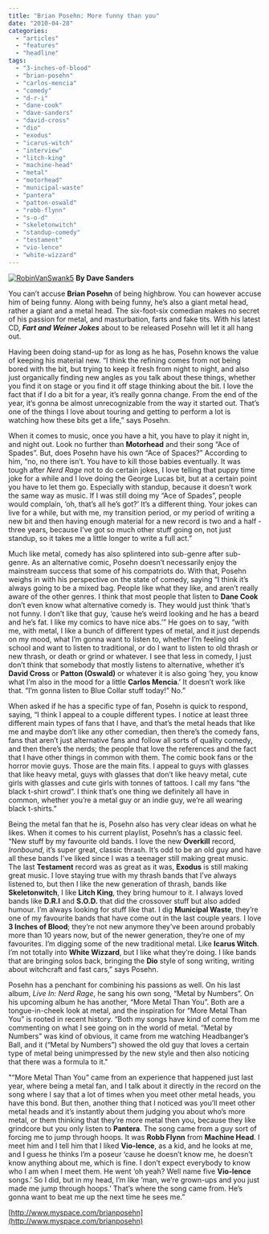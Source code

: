 ```yaml
---
title: "Brian Posehn: More funny than you"
date: "2010-04-28"
categories: 
  - "articles"
  - "features"
  - "headline"
tags: 
  - "3-inches-of-blood"
  - "brian-posehn"
  - "carlos-mencia"
  - "comedy"
  - "d-r-i"
  - "dane-cook"
  - "dave-sanders"
  - "david-cross"
  - "dio"
  - "exodus"
  - "icarus-witch"
  - "interview"
  - "litch-king"
  - "machine-head"
  - "metal"
  - "motorhead"
  - "municipal-waste"
  - "pantera"
  - "patton-oswald"
  - "robb-flynn"
  - "s-o-d"
  - "skeletonwitch"
  - "standup-comedy"
  - "testament"
  - "vio-lence"
  - "white-wizzard"
---
```


[![RobinVanSwank5](http://www.hellbound.ca/wp-content/uploads/2010/04/RobinVanSwank5-199x300.jpg "RobinVanSwank5")](http://www.hellbound.ca/wp-content/uploads/2010/04/RobinVanSwank5.jpg) **By Dave Sanders**

You can’t accuse **Brian Posehn** of being highbrow. You can however accuse him of being funny. Along with being funny, he’s also a giant metal head, rather a giant and a metal head. The six-foot-six comedian makes no secret of his passion for metal, and masturbation, farts and fake tits. With his latest CD, **_Fart and Weiner Jokes_** about to be released Posehn will let it all hang out.

Having been doing stand-up for as long as he has, Posehn knows the value of keeping his material new. “I think the refining comes from not being bored with the bit, but trying to keep it fresh from night to night, and also just organically finding new angles as you talk about these things, whether you find it on stage or you find it off stage thinking about the bit. I love the fact that if I do a bit for a year, it’s really gonna change. From the end of the year, it’s gonna be almost unrecognizable from the way it started out. That’s one of the things I love about touring and getting to perform a lot is watching how these bits get a life,” says Posehn.

When it comes to music, once you have a hit, you have to play it night in, and night out. Look no further than **Motorhead** and their song “Ace of Spades”. But, does Posehn have his own “Ace of Spaces?” According to him, “no, no there isn’t. You have to kill those babies eventually. It was tough after _Nerd Rage_ not to do certain jokes, I love telling that puppy time joke for a while and I love doing the George Lucas bit, but at a certain point you have to let them go. Especially with standup, because it doesn’t work the same way as music. If I was still doing my “Ace of Spades”, people would complain, ‘oh, that’s all he’s got?’ It’s a different thing. Your jokes can live for a while, but with me, my transition period, or my period of writing a new bit and then having enough material for a new record is two and a half - three years, because I’ve got so much other stuff going on, not just standup, so it takes me a little longer to write a full act.”

Much like metal, comedy has also splintered into sub-genre after sub-genre. As an alternative comic, Posehn doesn’t necessarily enjoy the mainstream success that some of his compatriots do. With that, Posehn weighs in with his perspective on the state of comedy, saying “I think it’s always going to be a mixed bag. People like what they like, and aren’t really aware of the other genres. I think that most people that listen to **Dane Cook** don’t even know what alternative comedy is. They would just think ‘that’s not funny. I don’t like that guy, ‘cause he’s weird looking and he has a beard and he’s fat. I like my comics to have nice abs.’” He goes on to say, “with me, with metal, I like a bunch of different types of metal, and it just depends on my mood, what I’m gonna want to listen to, whether I’m feeling old school and want to listen to traditional, or do I want to listen to old thrash or new thrash, or death or grind or whatever. I see that less in comedy, I just don’t think that somebody that mostly listens to alternative, whether it’s **David Cross** or **Patton (Oswald)** or whatever it is also going ‘hey, you know what I’m also in the mood for a little **Carlos Mencia**.’ It doesn’t work like that. “I’m gonna listen to Blue Collar stuff today!” No.”

When asked if he has a specific type of fan, Posehn is quick to respond, saying, “I think I appeal to a couple different types. I notice at least three different main types of fans that I have, and that’s the metal heads that like me and maybe don’t like any other comedian, then there’s the comedy fans, fans that aren’t just alternative fans and follow all sorts of quality comedy, and then there’s the nerds; the people that love the references and the fact that I have other things in common with them. The comic book fans or the horror movie guys. Those are the main fits. I appeal to guys with glasses that like heavy metal, guys with glasses that don’t like heavy metal, cute girls with glasses and cute girls with tonnes of tattoos. I call my fans “the black t-shirt crowd”. I think that’s one thing we definitely all have in common, whether you’re a metal guy or an indie guy, we’re all wearing black t-shirts.”

Being the metal fan that he is, Posehn also has very clear ideas on what he likes. When it comes to his current playlist, Posehn’s has a classic feel. “New stuff by my favourite old bands. I love the new **Overkill** record, _Ironbound_, it’s super great, classic thrash. It’s odd to be an old guy and have all these bands I’ve liked since I was a teenager still making great music. The last **Testament** record was as great as it was, **Exodus** is still making great music. I love staying true with my thrash bands that I’ve always listened to, but then I like the new generation of thrash, bands like **Skeletonwitch**, I like **Litch King**, they bring humour to it. I always loved bands like **D.R.I** and **S.O.D.** that did the crossover stuff but also added humour. I’m always looking for stuff like that. I dig **Municipal Waste**, they’re one of my favourite bands that have come out in the last couple years. I love **3 Inches of Blood**; they’re not new anymore they’ve been around probably more than 10 years now, but of the newer generation, they’re one of my favourites. I’m digging some of the new traditional metal. Like **Icarus Witch**. I’m not totally into **White Wizzard**, but I like what they’re doing. I like bands that are bringing solos back, bringing the **Dio** style of song writing, writing about witchcraft and fast cars,” says Posehn.

Posehn has a penchant for combining his passions as well. On his last album, _Live In: Nerd Rage_, he sang his own song, “Metal by Numbers”. On his upcoming album he has another, “More Metal Than You”. Both are a tongue-in-cheek look at metal, and the inspiration for “More Metal Than You” is rooted in recent history. “Both my songs have kind of come from me commenting on what I see going on in the world of metal. “Metal by Numbers” was kind of obvious, it came from me watching Headbanger’s Ball, and it (“Metal by Numbers”) showed the old guy that loves a certain type of metal being unimpressed by the new style and then also noticing that there was a formula to it."

"“More Metal Than You” came from an experience that happened just last year, where being a metal fan, and I talk about it directly in the record on the song where I say that a lot of times when you meet other metal heads, you have this bond. But then, another thing that I noticed was you’ll meet other metal heads and it’s instantly about them judging you about who’s more metal, or them thinking that they’re more metal then you, because they like grindcore but you only listen to **Pantera**. The song came from a guy sort of forcing me to jump through hoops. It was **Robb Flynn** from **Machine Head**. I meet him and I tell him that I liked **Vio-lence**, as a kid, and he looks at me, and I guess he thinks I’m a poseur ‘cause he doesn’t know me, he doesn’t know anything about me, which is fine. I don’t expect everybody to know who I am when I meet them. He went ‘oh yeah? Well name five **Vio-lence** songs.’ So I did, but in my head, I’m like ‘man, we’re grown-ups and you just made me jump through hoops.’ That’s where the song came from. He’s gonna want to beat me up the next time he sees me.”

[http://www.myspace.com/brianposehn](http://www.myspace.com/brianposehn)
